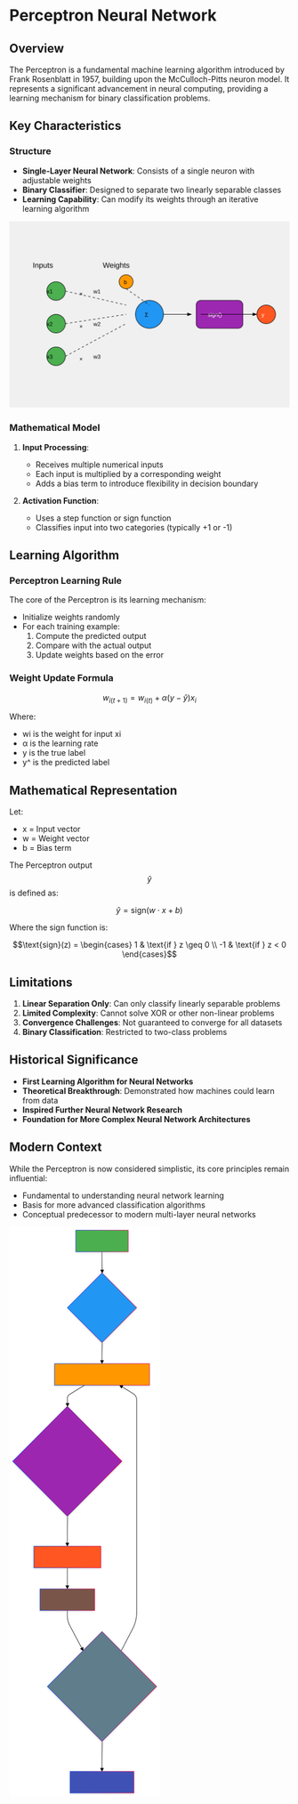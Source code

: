 # Perceptron Neural Network

## Overview

The Perceptron is a fundamental machine learning algorithm introduced by Frank Rosenblatt in 1957, building upon the McCulloch-Pitts neuron model. It represents a significant advancement in neural computing, providing a learning mechanism for binary classification problems.

## Key Characteristics

### Structure
- **Single-Layer Neural Network**: Consists of a single neuron with adjustable weights
- **Binary Classifier**: Designed to separate two linearly separable classes
- **Learning Capability**: Can modify its weights through an iterative learning algorithm

![alt text](../../NotesImage/Perceptron.svg)

### Mathematical Model

1. **Input Processing**:
   - Receives multiple numerical inputs
   - Each input is multiplied by a corresponding weight
   - Adds a bias term to introduce flexibility in decision boundary

2. **Activation Function**:
   - Uses a step function or sign function
   - Classifies input into two categories (typically +1 or -1)

## Learning Algorithm

### Perceptron Learning Rule
The core of the Perceptron is its learning mechanism:
- Initialize weights randomly
- For each training example:
  1. Compute the predicted output
  2. Compare with the actual output
  3. Update weights based on the error

### Weight Update Formula
$$w_{i(t+1)} = w_{i(t)} + \alpha(y - \hat{y})x_i$$

Where:
- wi is the weight for input xi
- α is the learning rate
- y is the true label
- y^ is the predicted label

## Mathematical Representation

Let:
- x = Input vector
- w = Weight vector
- b = Bias term

The Perceptron output $$\hat{y}$$ is defined as:

$$\hat{y} = \text{sign}(w \cdot x + b)$$

Where the sign function is:

$$\text{sign}(z) = \begin{cases} 
1 & \text{if } z \geq 0 \\
-1 & \text{if } z < 0
\end{cases}$$

## Limitations

1. **Linear Separation Only**: Can only classify linearly separable problems
2. **Limited Complexity**: Cannot solve XOR or other non-linear problems
3. **Convergence Challenges**: Not guaranteed to converge for all datasets
4. **Binary Classification**: Restricted to two-class problems

## Historical Significance

- **First Learning Algorithm for Neural Networks**
- **Theoretical Breakthrough**: Demonstrated how machines could learn from data
- **Inspired Further Neural Network Research**
- **Foundation for More Complex Neural Network Architectures**

## Modern Context

While the Perceptron is now considered simplistic, its core principles remain influential:
- Fundamental to understanding neural network learning
- Basis for more advanced classification algorithms
- Conceptual predecessor to modern multi-layer neural networks
 
 ![alt text](../../NotesImage/PerceptronFlowChart.svg)